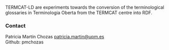 TERMCAT-LD are experiments towards the conversion of the terminological glossaries in Terminologia Oberta from the TERMCAT centre into RDF.
### Contact
Patricia Martín Chozas <patricia.martin@upm.es> <br>
Github: pmchozas
